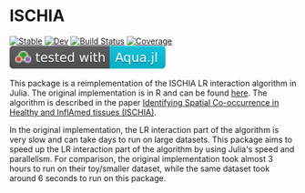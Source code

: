 # ISCHIA

[![Stable](https://img.shields.io/badge/docs-stable-blue.svg)](https://aadimator.github.io/ISCHIA.jl/stable/)
[![Dev](https://img.shields.io/badge/docs-dev-blue.svg)](https://aadimator.github.io/ISCHIA.jl/dev/)
[![Build Status](https://github.com/aadimator/ISCHIA.jl/actions/workflows/CI.yml/badge.svg?branch=main)](https://github.com/aadimator/ISCHIA.jl/actions/workflows/CI.yml?query=branch%3Amain)
[![Coverage](https://codecov.io/gh/aadimator/ISCHIA.jl/branch/main/graph/badge.svg)](https://codecov.io/gh/aadimator/ISCHIA.jl)
[![Aqua](https://raw.githubusercontent.com/JuliaTesting/Aqua.jl/master/badge.svg)](https://github.com/JuliaTesting/Aqua.jl)

This package is a reimplementation of the ISCHIA LR interaction algorithm in Julia. The original implementation is in R and can be found [here](https://github.com/ati-lz/ISCHIA). The algorithm is described in the paper [Identifying Spatial Co-occurrence in Healthy and InflAmed tissues (ISCHIA)](https://www.embopress.org/doi/full/10.1038/s44320-023-00006-5). 

In the original implementation, the LR interaction part of the algorithm is very slow and can take days to run on large datasets. This package aims to speed up the LR interaction part of the algorithm by using Julia's speed and parallelism. For comparison, the original implementation took almost 3 hours to run on their toy/smaller dataset, while the same dataset took around 6 seconds to run on this package.
